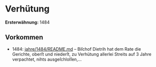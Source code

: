 # Verhütung

**Ersterwähnung:** 1484

## Vorkommen
- 1484: [jahre/1484/README.md](../jahre/1484/README.md) – Biſchof Dietrih hat dem Rate die Gerichte, oberſt
und niederſt, zu Verhütung allerlei Streits auf 3 Jahre
verpachtet, nihts ausgeſchloſſen,...
